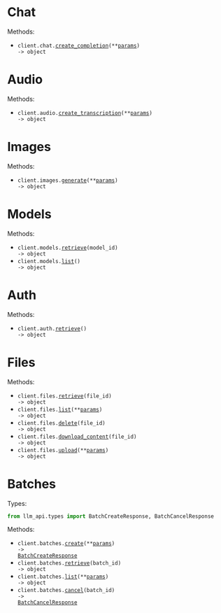 # Chat

Methods:

- <code title="post /chat/completions">client.chat.<a href="./src/llm_api/resources/chat.py">create_completion</a>(\*\*<a href="src/llm_api/types/chat_create_completion_params.py">params</a>) -> object</code>

# Audio

Methods:

- <code title="post /audio/transcriptions">client.audio.<a href="./src/llm_api/resources/audio.py">create_transcription</a>(\*\*<a href="src/llm_api/types/audio_create_transcription_params.py">params</a>) -> object</code>

# Images

Methods:

- <code title="post /images/generations">client.images.<a href="./src/llm_api/resources/images.py">generate</a>(\*\*<a href="src/llm_api/types/image_generate_params.py">params</a>) -> object</code>

# Models

Methods:

- <code title="get /models/{model_id}">client.models.<a href="./src/llm_api/resources/models.py">retrieve</a>(model_id) -> object</code>
- <code title="get /models">client.models.<a href="./src/llm_api/resources/models.py">list</a>() -> object</code>

# Auth

Methods:

- <code title="get /auth/login/github">client.auth.<a href="./src/llm_api/resources/auth.py">retrieve</a>() -> object</code>

# Files

Methods:

- <code title="get /files/{file_id}">client.files.<a href="./src/llm_api/resources/files.py">retrieve</a>(file_id) -> object</code>
- <code title="get /files">client.files.<a href="./src/llm_api/resources/files.py">list</a>(\*\*<a href="src/llm_api/types/file_list_params.py">params</a>) -> object</code>
- <code title="delete /files/{file_id}">client.files.<a href="./src/llm_api/resources/files.py">delete</a>(file_id) -> object</code>
- <code title="get /files/{file_id}/content">client.files.<a href="./src/llm_api/resources/files.py">download_content</a>(file_id) -> object</code>
- <code title="post /files">client.files.<a href="./src/llm_api/resources/files.py">upload</a>(\*\*<a href="src/llm_api/types/file_upload_params.py">params</a>) -> object</code>

# Batches

Types:

```python
from llm_api.types import BatchCreateResponse, BatchCancelResponse
```

Methods:

- <code title="post /batches">client.batches.<a href="./src/llm_api/resources/batches.py">create</a>(\*\*<a href="src/llm_api/types/batch_create_params.py">params</a>) -> <a href="./src/llm_api/types/batch_create_response.py">BatchCreateResponse</a></code>
- <code title="get /batches/{batch_id}">client.batches.<a href="./src/llm_api/resources/batches.py">retrieve</a>(batch_id) -> object</code>
- <code title="get /batches">client.batches.<a href="./src/llm_api/resources/batches.py">list</a>(\*\*<a href="src/llm_api/types/batch_list_params.py">params</a>) -> object</code>
- <code title="post /batches/{batch_id}/cancel">client.batches.<a href="./src/llm_api/resources/batches.py">cancel</a>(batch_id) -> <a href="./src/llm_api/types/batch_cancel_response.py">BatchCancelResponse</a></code>
